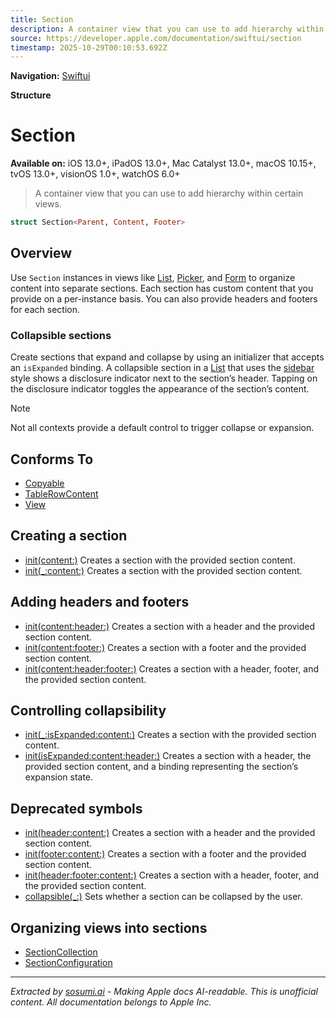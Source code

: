 ```yaml
---
title: Section
description: A container view that you can use to add hierarchy within certain views.
source: https://developer.apple.com/documentation/swiftui/section
timestamp: 2025-10-29T00:10:53.692Z
---
```


**Navigation:** [Swiftui](/documentation/swiftui)

**Structure**

# Section

**Available on:** iOS 13.0+, iPadOS 13.0+, Mac Catalyst 13.0+, macOS 10.15+, tvOS 13.0+, visionOS 1.0+, watchOS 6.0+

> A container view that you can use to add hierarchy within certain views.

```swift
struct Section<Parent, Content, Footer>
```

## Overview

Use `Section` instances in views like [List](/documentation/swiftui/list), [Picker](/documentation/swiftui/picker), and [Form](/documentation/swiftui/form) to organize content into separate sections. Each section has custom content that you provide on a per-instance basis. You can also provide headers and footers for each section.

### Collapsible sections

Create sections that expand and collapse by using an initializer that accepts an `isExpanded` binding. A collapsible section in a [List](/documentation/swiftui/list) that uses the [sidebar](/documentation/swiftui/liststyle/sidebar) style shows a disclosure indicator next to the section’s header. Tapping on the disclosure indicator toggles the appearance of the section’s content.

> [!NOTE]
> Not all contexts provide a default control to trigger collapse or expansion.

## Conforms To

- [Copyable](/documentation/Swift/Copyable)
- [TableRowContent](/documentation/swiftui/tablerowcontent)
- [View](/documentation/swiftui/view)

## Creating a section

- [init(content:)](/documentation/swiftui/section/init(content:)) Creates a section with the provided section content.
- [init(_:content:)](/documentation/swiftui/section/init(_:content:)) Creates a section with the provided section content.

## Adding headers and footers

- [init(content:header:)](/documentation/swiftui/section/init(content:header:)) Creates a section with a header and the provided section content.
- [init(content:footer:)](/documentation/swiftui/section/init(content:footer:)) Creates a section with a footer and the provided section content.
- [init(content:header:footer:)](/documentation/swiftui/section/init(content:header:footer:)) Creates a section with a header, footer, and the provided section content.

## Controlling collapsibility

- [init(_:isExpanded:content:)](/documentation/swiftui/section/init(_:isexpanded:content:)) Creates a section with the provided section content.
- [init(isExpanded:content:header:)](/documentation/swiftui/section/init(isexpanded:content:header:)) Creates a section with a header, the provided section content, and a binding representing the section’s expansion state.

## Deprecated symbols

- [init(header:content:)](/documentation/swiftui/section/init(header:content:)) Creates a section with a header and the provided section content.
- [init(footer:content:)](/documentation/swiftui/section/init(footer:content:)) Creates a section with a footer and the provided section content.
- [init(header:footer:content:)](/documentation/swiftui/section/init(header:footer:content:)) Creates a section with a header, footer, and the provided section content.
- [collapsible(_:)](/documentation/swiftui/section/collapsible(_:)) Sets whether a section can be collapsed by the user.

## Organizing views into sections

- [SectionCollection](/documentation/swiftui/sectioncollection)
- [SectionConfiguration](/documentation/swiftui/sectionconfiguration)

---

*Extracted by [sosumi.ai](https://sosumi.ai) - Making Apple docs AI-readable.*
*This is unofficial content. All documentation belongs to Apple Inc.*
